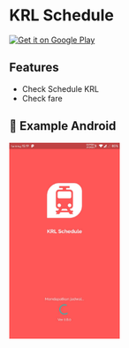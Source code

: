 # KRL Schedule

[<img src="https://play.google.com/intl/en_us/badges/images/generic/en-play-badge.png" alt="Get it on Google Play" height=
"80">](https://play.google.com/store/apps/details?id=id.rifafauzi.movie)


## Features
*  Check Schedule KRL
*  Check fare

## 📸 Example Android
<pre>
<img src="screenshot/android1.jpg" width="200">
</pre>
